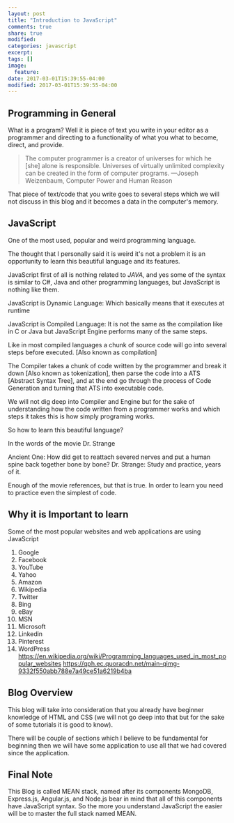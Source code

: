 ```yaml
---
layout: post
title: "Introduction to JavaScript"
comments: true
share: true
modified:
categories: javascript
excerpt:
tags: []
image:
  feature:
date: 2017-03-01T15:39:55-04:00
modified: 2017-03-01T15:39:55-04:00
---
```




## Programming in General

What is a program? Well it is piece of text you write in your editor as a programmer and directing to a functionality of what you what to become, direct, and provide.

> The computer programmer is a creator of universes for which he [she] alone is responsible. Universes of virtually unlimited complexity can be created in the form of computer programs. 
—Joseph Weizenbaum, Computer Power and Human Reason

That piece of text/code that you write goes to several steps which we will not discuss in this blog and it becomes a data in the computer's memory.

## JavaScript

One of the most used, popular and weird programming language.

The thought that I personally said it is weird it's not a problem it is an opportunity to learn this beautiful language and its features.

JavaScript first of all is nothing related to *JAVA*, and yes some of the syntax is similar to C#, Java and other programming languages, but JavaScript is nothing like them.

JavaScript is Dynamic Language: Which basically means that it executes at runtime

JavaScript is Compiled Language: It is not the same as the compilation like in C or Java but JavaScript Engine performs many of the same steps.

Like in most compiled languages a chunk of source code will go into several steps before executed.
[Also known as compilation]

The Compiler takes a chunk of code written by the programmer and break it down [Also known as tokenization],
then parse the code into a ATS [Abstract Syntax Tree], and at the end go through the process of Code Generation and turning that ATS into executable code.

We will not dig deep into Compiler and Engine but for the sake of understanding how the code written from a programmer works and which steps it takes this is how simply programing works. 

So how to learn this beautiful language?

In the words of the movie Dr. Strange

Ancient One: How did get to reattach severed nerves and put a human spine back together bone by bone?
Dr. Strange: Study and practice, years of it.

Enough of the movie references, but that is true. In order to learn you need to practice even the simplest of code.

## Why it is Important to learn

Some of the most popular websites and web applications are using JavaScript
1. Google
2. Facebook
3. YouTube
4. Yahoo
5. Amazon
6. Wikipedia
7. Twitter
8. Bing
9. eBay
10. MSN
11. Microsoft
12. Linkedin
13. Pinterest
14. WordPress
<https://en.wikipedia.org/wiki/Programming_languages_used_in_most_popular_websites>
<https://qph.ec.quoracdn.net/main-qimg-9332f550abb788e7a49ce51a6219b4ba>

## Blog Overview

This blog will take into consideration that you already have beginner knowledge of HTML and CSS (we will not go deep into that but for the sake of some tutorials it is good to know).

There will be couple of sections which I believe to be fundamental for beginning then we will have some application to use all that we had covered since the application.

## Final Note

This Blog is called MEAN stack, named after its components MongoDB, Express.js, Angular.js, and Node.js bear in mind that all of this components have JavaScript syntax. So the more you understand JavaScript the easier will be to master the full stack named MEAN.
